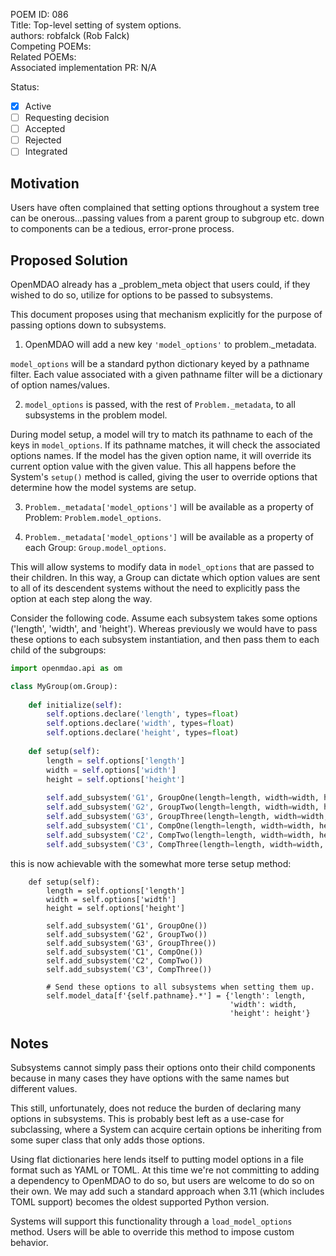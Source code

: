 POEM ID: 086  
Title: Top-level setting of system options.  
authors: robfalck (Rob Falck)  
Competing POEMs:  
Related POEMs:  
Associated implementation PR: N/A

Status:

- [x] Active
- [ ] Requesting decision
- [ ] Accepted 
- [ ] Rejected
- [ ] Integrated

## Motivation

Users have often complained that setting options throughout a system tree can
be onerous...passing values from a parent group to subgroup etc. down to components
can be a tedious, error-prone process.

## Proposed Solution

OpenMDAO already has a _problem_meta object that users could, if they wished to do so,
utilize for options to be passed to subsystems.

This document proposes using that mechanism explicitly for the purpose of passing options down
to subsystems.

1. OpenMDAO will add a new key `'model_options'` to problem._metadata.

`model_options` will be a standard python dictionary keyed by a pathname filter.
Each value associated with a given pathname filter will be a dictionary of option names/values.

2. `model_options` is passed, with the rest of `Problem._metadata`, to all subsystems in the problem model.

During model setup, a model will try to match its pathname to each of the keys in `model_options`.
If its pathname matches, it will check the associated options names. If the model has the given option name, it will
override its current option value with the given value.
This all happens before the System's `setup()` method is called, giving the user to
override options that determine how the model systems are setup.

3. `Problem._metadata['model_options']` will be available as a property of Problem: `Problem.model_options`.

4. `Problem._metadata['model_options']` will be available as a property of each Group: `Group.model_options`.

This will allow systems to modify data in `model_options` that are passed to their children.
In this way, a Group can dictate which option values are sent to all of its descendent systems without the need to explicitly pass the option at each step along the way.

Consider the following code.
Assume each subsystem takes some options ('length', 'width', and 'height').
Whereas previously we would have to pass these options to each subsystem instantiation,
and then pass them to each child of the subgroups:

```python
import openmdao.api as om

class MyGroup(om.Group):
    
    def initialize(self):
        self.options.declare('length', types=float)
        self.options.declare('width', types=float)
        self.options.declare('height', types=float)
    
    def setup(self):
        length = self.options['length']
        width = self.options['width']
        height = self.options['height']
        
        self.add_subsystem('G1', GroupOne(length=length, width=width, height=height))
        self.add_subsystem('G2', GroupTwo(length=length, width=width, height=height))
        self.add_subsystem('G3', GroupThree(length=length, width=width, height=height))
        self.add_subsystem('C1', CompOne(length=length, width=width, height=height))
        self.add_subsystem('C2', CompTwo(length=length, width=width, height=height))
        self.add_subsystem('C3', CompThree(length=length, width=width, height=height))
```

this is now achievable with the somewhat more terse setup method:

```
    def setup(self):
        length = self.options['length']
        width = self.options['width']
        height = self.options['height']
        
        self.add_subsystem('G1', GroupOne())
        self.add_subsystem('G2', GroupTwo())
        self.add_subsystem('G3', GroupThree())
        self.add_subsystem('C1', CompOne())
        self.add_subsystem('C2', CompTwo())
        self.add_subsystem('C3', CompThree())
        
        # Send these options to all subsystems when setting them up.
        self.model_data[f'{self.pathname}.*'] = {'length': length,
                                                 'width': width,
                                                 'height': height'}
```

## Notes

Subsystems cannot simply pass their options onto their child components
because in many cases they have options with the same names but different values.

This still, unfortunately, does not reduce the burden of declaring many options in subsystems.
This is probably best left as a use-case for subclassing, where a System can acquire certain options be inheriting from some super class that only adds those options.

Using flat dictionaries here lends itself to putting model options
in a file format such as YAML or TOML. At this time we're not committing
to adding a dependency to OpenMDAO to do so, but users are welcome to do so on their own.
We may add such a standard approach when 3.11 (which includes TOML support) becomes the oldest supported Python version.

Systems will support this functionality through a `load_model_options` method.
Users will be able to override this method to impose custom behavior.
